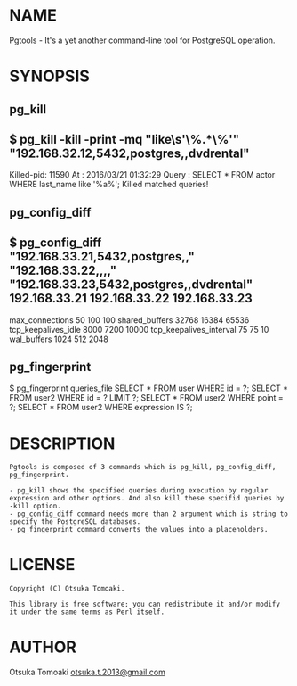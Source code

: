 # NAME

Pgtools - It's a yet another command-line tool for PostgreSQL operation. 

# SYNOPSIS

## pg\_kill
  $ pg\_kill -kill -print -mq "like\\s'\\%.\*\\%'" "192.168.32.12,5432,postgres,,dvdrental"
  -------------------------------
  Killed-pid: 11590
  At        : 2016/03/21 01:32:29
  Query     : SELECT \* FROM actor WHERE last\_name like '%a%';
  Killed matched queries!

## pg\_config\_diff
  $ pg\_config\_diff  "192.168.33.21,5432,postgres,," "192.168.33.22,,,," "192.168.33.23,5432,postgres,,dvdrental"
  <Setting Name>           192.168.33.21           192.168.33.22           192.168.33.23
  --------------------------------------------------------------------------------------------
  max\_connections          50                      100                     100
  shared\_buffers           32768                   16384                   65536
  tcp\_keepalives\_idle      8000                    7200                    10000
  tcp\_keepalives\_interval  75                      75                      10
  wal\_buffers              1024                    512                     2048

## pg\_fingerprint
  $ pg\_fingerprint queries\_file
  SELECT \* FROM user WHERE id = ?;
  SELECT \* FROM user2 WHERE id = ? LIMIT ?;
  SELECT \* FROM user2 WHERE point = ?;
  SELECT \* FROM user2 WHERE expression IS ?;

# DESCRIPTION

    Pgtools is composed of 3 commands which is pg_kill, pg_config_diff, pg_fingerprint.

    - pg_kill shows the specified queries during execution by regular expression and other options. And also kill these specifid queries by -kill option.
    - pg_config_diff command needs more than 2 argument which is string to specify the PostgreSQL databases.
    - pg_fingerprint command converts the values into a placeholders.

# LICENSE

    Copyright (C) Otsuka Tomoaki.

    This library is free software; you can redistribute it and/or modify
    it under the same terms as Perl itself.

# AUTHOR

Otsuka Tomoaki <otsuka.t.2013@gmail.com>
